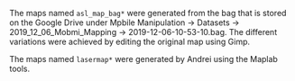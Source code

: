 The maps named `asl_map_bag*` were generated from the bag that is stored on the Google Drive under Mpbile Manipulation -> Datasets -> 2019_12_06_Mobmi_Mapping -> 2019-12-06-10-53-10.bag. The different variations were achieved by editing the original map using Gimp.

The maps named `lasermap*` were generated by Andrei using the Maplab tools.
